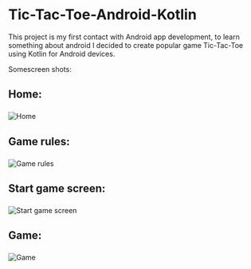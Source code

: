 # Tic-Tac-Toe-Android-Kotlin

This project is my first contact with Android app development, 
to learn something about android I decided to create popular game Tic-Tac-Toe using Kotlin for Android devices.

Somescreen shots:

## Home: <h3>
![Home](/Tic-Tac-Toe_screenshots/home.PNG)
  
## Game rules: <h3>
![Game rules](/Tic-Tac-Toe_screenshots/info.PNG)
  
## Start game screen: <h3>
![Start game screen](/Tic-Tac-Toe_screenshots/loadscreen.PNG)
  
## Game: <h3>
![Game](/Tic-Tac-Toe_screenshots/game.PNG)

